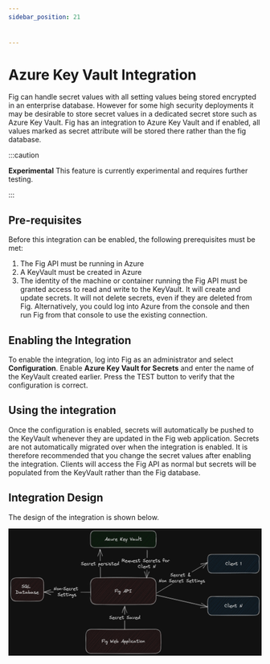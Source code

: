 ```yaml
---
sidebar_position: 21


---
```


# Azure Key Vault Integration

Fig can handle secret values with all setting values being stored encrypted in an enterprise database. However for some high security deployments it may be desirable to store secret values in a dedicated secret store such as Azure Key Vault. Fig has an integration to Azure Key Vault and if enabled, all values marked as secret attribute will be stored there rather than the fig database.

:::caution

**Experimental**
This feature is currently experimental and requires further testing.

:::

## Pre-requisites

Before this integration can be enabled, the following prerequisites must be met:

1. The Fig API must be running in Azure
2. A KeyVault must be created in Azure
3. The identity of the machine or container running the Fig API must be granted access to read and write to the KeyVault. It will create and update secrets. It will not delete secrets, even if they are deleted from Fig. Alternatively, you could log into Azure from the console and then run Fig from that console to use the existing connection.

## Enabling the Integration

To enable the integration, log into Fig as an administrator and select **Configuration**.
Enable __Azure Key Vault for Secrets__ and enter the name of the KeyVault created earlier.
Press the TEST button to verify that the configuration is correct.

## Using the integration

Once the configuration is enabled, secrets will automatically be pushed to the KeyVault whenever they are updated in the Fig web application. Secrets are not automatically migrated over when the integration is enabled. It is therefore recommended that you change the secret values after enabling the integration.
Clients will access the Fig API as normal but secrets will be populated from the KeyVault rather than the Fig database.

## Integration Design

The design of the integration is shown below.

![Diagram - Option1](../../static/img/keyvault-option1.excalidraw.png)
